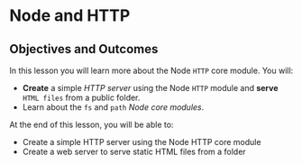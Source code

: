 # Node and HTTP

## Objectives and Outcomes

In this lesson you will learn more about the Node `HTTP` core module. You will:

- __Create__ a simple _HTTP server_ using the Node `HTTP` module and __serve__ `HTML files` from a public folder.
- Learn about the `fs` and `path` _Node core modules_.

At the end of this lesson, you will be able to:

- Create a simple HTTP server using the Node HTTP core module
- Create a web server to serve static HTML files from a folder
